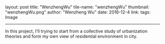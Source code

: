layout: post
title:  "WenzhengWu"
tile-name: "wenzhengWu"
thumbnail: "wenzhengWu.png"
author: "Wenzheng Wu"
date:   2016-12-4
link:
tags: Image

 ---

In this project, I'll trying to start from a collective study of urbanization theories and form my own view of residential environment in city.
